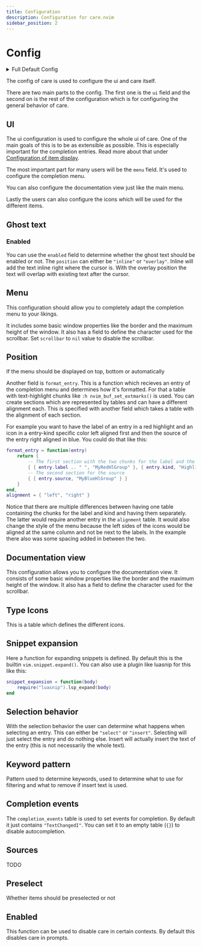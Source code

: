 ```yaml
---
title: Configuration
description: Configuration for care.nvim
sidebar_position: 2
---
```


# Config

<details>
  <summary>Full Default Config</summary>
```lua
---@type care.config
{
    ui = {
        menu = {
            max_height = 10,
            border = "rounded",
            position = "auto",
            format_entry = function(entry)
                local deprecated = entry.completion_item.deprecated
                    or vim.tbl_contains(entry.completion_item.tags or {}, 1)
                local completion_item = entry.completion_item
                local type_icons = config.options.ui.type_icons
                -- TODO: remove since now can only be number, or also allow custom string kinds?
                local entry_kind = type(completion_item.kind) == "string" and completion_item.kind
                    or require("care.utils.lsp").get_kind_name(completion_item.kind)
                return {
                    { { completion_item.label .. " ", deprecated and "Comment" or "@care.entry" } },
                    {
                        {
                            " " .. (type_icons[entry_kind] or type_icons.Text) .. " ",
                            ("@care.type.%s"):format(entry_kind),
                        },
                    },
                }
            end,
            scrollbar = "█",
            alignment = {},
        },
        docs_view = {
            max_height = 8,
            max_width = 80,
            border = "rounded",
            scrollbar = "█",
        },
        type_icons = {
            Class = "",
            Color = "",
            Constant = "",
            Constructor = "",
            Enum = "",
            EnumMember = "",
            Event = "",
            Field = "󰜢",
            File = "",
            Folder = "",
            Function = "",
            Interface = "",
            Keyword = "",
            Method = "ƒ",
            Module = "",
            Operator = "󰆕",
            Property = "",
            Reference = "",
            Snippet = "",
            Struct = "",
            Text = "",
            TypeParameter = "",
            Unit = "󰑭",
            Value = "󰎠",
            Variable = "󰫧",
        },
        ghost_text = {
            enabled = true,
            position = "overlay",
        },
    },
    snippet_expansion = function(snippet_body)
        vim.snippet.expand(snippet_body)
    end,
    selection_behavior = "select",
    keyword_pattern = [[\%(-\?\d\+\%(\.\d\+\)\?\|\h\w*\%(-\w*\)*\)]],
    sources = {},
    preselect = true,
    completion_events = { "TextChangedI" },
    enabled = function()
        local enabled = true
        if vim.api.nvim_get_option_value("buftype", { buf = 0 }) == "prompt" then
            enabled = false
        end
        return enabled
    end,
}
```
</details>

The config of care is used to configure the ui and care itself.

There are two main parts to the config. The first one is the `ui` field and the
second on is the rest of the configuration which is for configuring the general
behavior of care.

## UI

The ui configuration is used to configure the whole ui of care. One of the main
goals of this is to be as extensible as possible. This is especially important
for the completion entries. Read more about that under
[Configuration of item display](/design/#configuration-of-item-display).

The most important part for many users will be the `menu` field. It's used to
configure the completion menu.

You can also configure the documentation view just like the main menu.

Lastly the users can also configure the icons which will be used for the
different items.

## Ghost text

### Enabled

You can use the `enabled` field to determine whether the ghost text should be
enabled or not. The `position` can either be `"inline"` or `"overlay"`. Inline
will add the text inline right where the cursor is. With the overlay position
the text will overlap with existing text after the cursor.

## Menu

This configuration should allow you to completely adapt the completion menu to
your likings.

It includes some basic window properties like the border and the maximum height
of the window. It also has a field to define the character used for the
scrollbar. Set `scrollbar` to `nil` value to disable the scrollbar.

## Position

If the menu should be displayed on top, bottom or automatically

Another field is `format_entry`. This is a function which recieves an entry of
the completion menu and determines how it's formatted. For that a table with
text-highlight chunks like `:h nvim_buf_set_extmarks()` is used. You can create
sections which are represented by tables and can have a different alignment
each. This is specified with another field which takes a table with the
alignment of each section.

For example you want to have the label of an entry in a red highlight and an
icon in a entry-kind specific color left aligned first and then the source of
the entry right aligned in blue. You could do that like this:

```lua
format_entry = function(entry)
    return {
        -- The first section with the two chunks for the label and the icon
        { { entry.label .. " ", "MyRedHlGroup" }, { entry.kind, "HighlightKind" .. entry.kind } }
        -- The second section for the source
        { { entry.source, "MyBlueHlGroup" } }
    }
end,
alignment = { "left", "right" }
```

Notice that there are multiple differences between having one table containing
the chunks for the label and kind and having them separately. The latter would
require another entry in the `alignment` table. It would also change the style
of the menu because the left sides of the icons would be aligned at the same
column and not be next to the labels. In the example there also was some spacing
added in between the two.

## Documentation view

This configuration allows you to configure the documentation view. It consists
of some basic window properties like the border and the maximum height of the
window. It also has a field to define the character used for the scrollbar.

## Type Icons

This is a table which defines the different icons.

## Snippet expansion

Here a function for expanding snippets is defined. By default this is the
builtin `vim.snippet.expand()`. You can also use a plugin like luasnip for this
like this:

```lua
snippet_expansion = function(body)
    require("luasnip").lsp_expand(body)
end
```

## Selection behavior

With the selection behavior the user can determine what happens when selecting
an entry. This can either be `"select"` or `"insert"`. Selecting will just
select the entry and do nothing else. Insert will actually insert the text of
the entry (this is not necessarily the whole text).

## Keyword pattern

Pattern used to determine keywords, used to determine what to use for filtering
and what to remove if insert text is used.

## Completion events

The `completion_events` table is used to set events for completion. By default
it just contains `"TextChangedI"`. You can set it to an empty table (`{}`) to
disable autocompletion.

## Sources

TODO

## Preselect

Whether items should be preselected or not

## Enabled

This function can be used to disable care in certain contexts. By default this
disables care in prompts.
